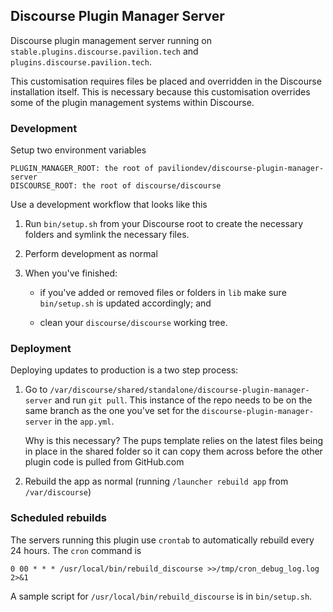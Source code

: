 ## Discourse Plugin Manager Server

Discourse plugin management server running on ``stable.plugins.discourse.pavilion.tech`` and ``plugins.discourse.pavilion.tech``.

This customisation requires files be placed and overridden in the Discourse installation itself.  This is necessary because this customisation overrides some of the plugin management systems within Discourse.

### Development

Setup two environment variables

```
PLUGIN_MANAGER_ROOT: the root of paviliondev/discourse-plugin-manager-server
DISCOURSE_ROOT: the root of discourse/discourse
```

Use a development workflow that looks like this

1. Run ``bin/setup.sh`` from your Discourse root to create the necessary folders and symlink the necessary files.

2. Perform development as normal

3. When you've finished:

   - if you've added or removed files or folders in ``lib`` make sure ``bin/setup.sh`` is updated accordingly; and
   
   - clean your ``discourse/discourse`` working tree.

### Deployment

Deploying updates to production is a two step process:

1. Go to ``/var/discourse/shared/standalone/discourse-plugin-manager-server`` and run ``git pull``. This instance of the repo needs to be on the same branch as the one you've set for the ``discourse-plugin-manager-server`` in the ``app.yml``.

   Why is this necessary? The pups template relies on the latest files being in place in the shared folder so it can copy them across before the other plugin code is pulled from GitHub.com

2. Rebuild the app as normal (running ``/launcher rebuild app`` from ``/var/discourse``)

### Scheduled rebuilds

The servers running this plugin use ``crontab`` to automatically rebuild every 24 hours. The ``cron`` command is

```
0 00 * * * /usr/local/bin/rebuild_discourse >>/tmp/cron_debug_log.log 2>&1
```

A sample script for ``/usr/local/bin/rebuild_discourse`` is in ``bin/setup.sh``.

